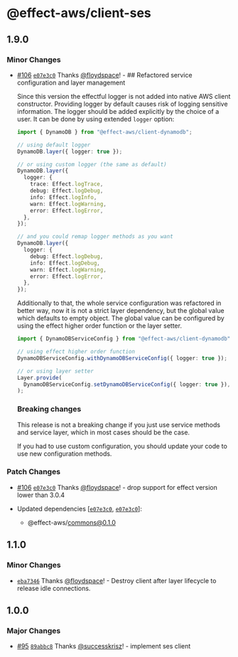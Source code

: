 # @effect-aws/client-ses

## 1.9.0

### Minor Changes

- [#106](https://github.com/floydspace/effect-aws/pull/106) [`e07e3c0`](https://github.com/floydspace/effect-aws/commit/e07e3c0d8e9e03650e1fd443b1c5a6bdc14baa3f) Thanks [@floydspace](https://github.com/floydspace)! - ## Refactored service configuration and layer management

  Since this version the effectful logger is not added into native AWS client constructor. Providing logger by default causes risk of logging sensitive information. The logger should be added explicitly by the choice of a user. It can be done by using extended `logger` option:

  ```ts
  import { DynamoDB } from "@effect-aws/client-dynamodb";

  // using default logger
  DynamoDB.layer({ logger: true });

  // or using custom logger (the same as default)
  DynamoDB.layer({
    logger: {
      trace: Effect.logTrace,
      debug: Effect.logDebug,
      info: Effect.logInfo,
      warn: Effect.logWarning,
      error: Effect.logError,
    },
  });

  // and you could remap logger methods as you want
  DynamoDB.layer({
    logger: {
      debug: Effect.logDebug,
      info: Effect.logDebug,
      warn: Effect.logWarning,
      error: Effect.logError,
    },
  });
  ```

  Additionally to that, the whole service configuration was refactored in better way, now it is not a strict layer dependency, but the global value which defaults to empty object. The global value can be configured by using the effect higher order function or the layer setter.

  ```ts
  import { DynamoDBServiceConfig } from "@effect-aws/client-dynamodb";

  // using effect higher order function
  DynamoDBServiceConfig.withDynamoDBServiceConfig({ logger: true });

  // or using layer setter
  Layer.provide(
    DynamoDBServiceConfig.setDynamoDBServiceConfig({ logger: true }),
  );
  ```

  ### Breaking changes

  This release is not a breaking change if you just use service methods and service layer, which in most cases should be the case.

  If you had to use custom configuration, you should update your code to use new configuration methods.

### Patch Changes

- [#106](https://github.com/floydspace/effect-aws/pull/106) [`e07e3c0`](https://github.com/floydspace/effect-aws/commit/e07e3c0d8e9e03650e1fd443b1c5a6bdc14baa3f) Thanks [@floydspace](https://github.com/floydspace)! - drop support for effect version lower than 3.0.4

- Updated dependencies [[`e07e3c0`](https://github.com/floydspace/effect-aws/commit/e07e3c0d8e9e03650e1fd443b1c5a6bdc14baa3f), [`e07e3c0`](https://github.com/floydspace/effect-aws/commit/e07e3c0d8e9e03650e1fd443b1c5a6bdc14baa3f)]:
  - @effect-aws/commons@0.1.0

## 1.1.0

### Minor Changes

- [`eba7346`](https://github.com/floydspace/effect-aws/commit/eba7346d497ef011e90726f56b6a8cb919879042) Thanks [@floydspace](https://github.com/floydspace)! - Destroy client after layer lifecycle to release idle connections.

## 1.0.0

### Major Changes

- [#95](https://github.com/floydspace/effect-aws/pull/95) [`89abbc8`](https://github.com/floydspace/effect-aws/commit/89abbc88feac19299345d67bcdf6098c9ee75979) Thanks [@successkrisz](https://github.com/successkrisz)! - implement ses client
